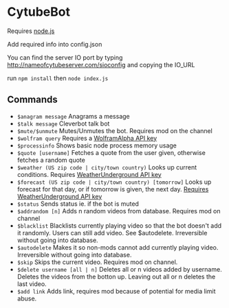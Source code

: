 CytubeBot
=========

Requires [node.js](http://nodejs.org/)

Add required info into config.json

You can find the server IO port by typing http://nameofcytubeserver.com/sioconfig and copying the IO_URL

run `npm install` then `node index.js`

Commands
--------
- `$anagram message` Anagrams a message
- `$talk message` Cleverbot talk bot
- `$mute/$unmute` Mutes/Unmutes the bot. Requires mod on the channel
- `$wolfram query` Requires a [WolframAlpha API key](http://products.wolframalpha.com/api/)
- `$processinfo` Shows basic node process memory usage
- `$quote [username]` Fetches a quote from the user given, otherwise fetches a random quote
- `$weather (US zip code | city/town country)` Looks up current conditions. Requires [WeatherUnderground API key](http://www.wunderground.com/weather/api/)
- `$forecast (US zip code | city/town country) [tomorrow]` Looks up forecast for that day, or if tomorrow is given, the next day. [Requires WeatherUnderground API key](http://www.wunderground.com/weather/api/)
- `$status` Sends status ie. if the bot is muted
- `$addrandom [n]` Adds n random videos from database. Requires mod on channel
- `$blacklist` Blacklists currently playing video so that the bot doesn't add it randomly. Users can still add video. See $autodelete. Irreversible  without going into database.
- `$autodelete` Makes it so non-mods cannot add currently playing video. Irreversible without going into database.
- `$skip` Skips the current video. Requires mod on channel.
- `$delete username [all | n]` Deletes all or n videos added by username. Deletes the videos from the botton up. Leaving out all or n deletes the last video.
- `$add link` Adds link, requires mod because of potential for media limit abuse.
